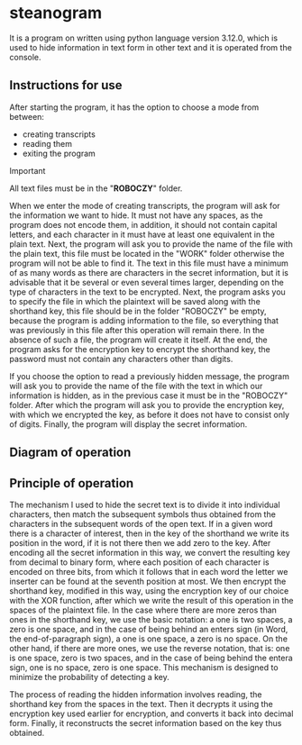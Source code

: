 # steanogram

It is a program on written using python language version 3.12.0, which is used to hide information in text form in other text and it is operated from the console.

## Instructions for use

After starting the program, it has the option to choose a mode from between:
* creating transcripts 
* reading them
* exiting the program

> [!IMPORTANT]
> All text files must be in the "**ROBOCZY**" folder.

When we enter the mode of creating transcripts, the program will ask for the information we want to hide. It must not have any spaces, as the program does not encode them, in addition, it should not contain capital letters, and each character in it must have at least one equivalent in the plain text. Next, the program will ask you to provide the name of the file with the plain text, this file must be located in the "WORK" folder otherwise the program will not be able to find it. The text in this file must have a minimum of as many words as there are characters in the secret information, but it is advisable that it be several or even several times larger, depending on the type of characters in the text to be encrypted. Next, the program asks you to specify the file in which the plaintext will be saved along with the shorthand key, this file should be in the folder "ROBOCZY" be empty, because the program is adding information to the file, so everything that was previously in this file after this operation will remain there. In the absence of such a file, the program will create it itself. At the end, the program asks for the encryption key to encrypt the shorthand key, the password must not contain any characters other than digits.

If you choose the option to read a previously hidden message, the program will ask you to provide the name of the file with the text in which our information is hidden, as in the previous case it must be in the "ROBOCZY" folder. After which the program will ask you to provide the encryption key, with which we encrypted the key, as before it does not have to consist only of digits. Finally, the program will display the secret information.

## Diagram of operation


## Principle of operation

The mechanism I used to hide the secret text is to divide it into individual characters, then match the subsequent symbols thus obtained from the characters in the subsequent words of the open text. If in a given word there is a character of interest, then in the key of the shorthand we write its position in the word, if it is not there then we add zero to the key. After encoding all the secret information in this way, we convert the resulting key from decimal to binary form, where each position of each character is encoded on three bits, from which it follows that in each word the letter we inserter can be found at the seventh position at most. We then encrypt the shorthand key, modified in this way, using the encryption key of our choice with the XOR function, after which we write the result of this operation in the spaces of the plaintext file. In the case where there are more zeros than ones in the shorthand key, we use the basic notation: a one is two spaces, a zero is one space, and in the case of being behind an enters sign (in Word, the end-of-paragraph sign), a one is one space, a zero is no space. On the other hand, if there are more ones, we use the reverse notation, that is: one is one space, zero is two spaces, and in the case of being behind the entera sign, one is no space, zero is one space. This mechanism is designed to minimize the probability of detecting a key.

The process of reading the hidden information involves reading, the shorthand key from the spaces in the text. Then it decrypts it using the encryption key used earlier for encryption, and converts it back into decimal form. Finally, it reconstructs the secret information based on the key thus obtained.
